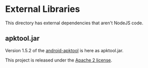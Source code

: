 # External Libraries

This directory has external dependencies that aren't NodeJS code.

## apktool.jar

Version 1.5.2 of the [android-apktool](https://code.google.com/p/android-apktool/) is here as apktool.jar.

This project is released under the [Apache 2 license](http://www.apache.org/licenses/LICENSE-2.0).